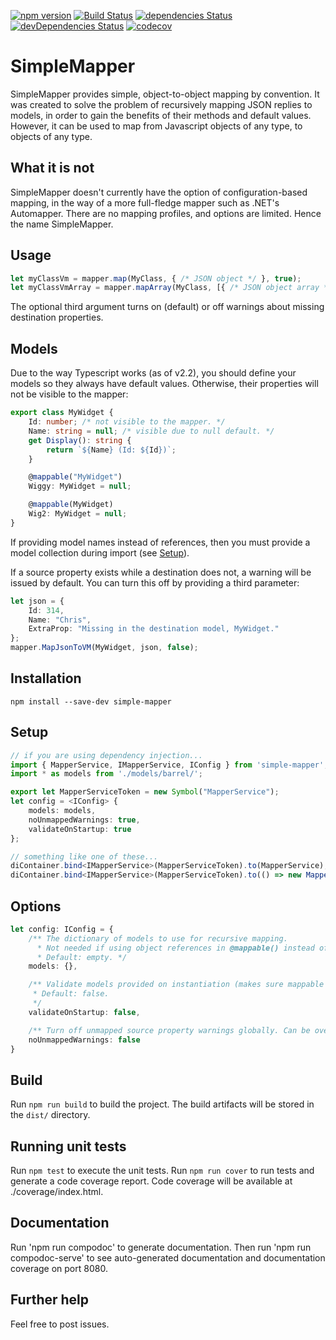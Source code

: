 [![npm version](https://badge.fury.io/js/simple-mapper.svg)](https://badge.fury.io/js/simple-mapper)
[![Build Status](https://travis-ci.org/cdibbs/simple-mapper.svg?branch=master)](https://travis-ci.org/cdibbs/simple-mapper)
[![dependencies Status](https://david-dm.org/cdibbs/simple-mapper/status.svg)](https://david-dm.org/cdibbs/simple-mapper)
[![devDependencies Status](https://david-dm.org/cdibbs/simple-mapper/dev-status.svg)](https://david-dm.org/cdibbs/simple-mapper?type=dev)
[![codecov](https://codecov.io/gh/cdibbs/simple-mapper/branch/master/graph/badge.svg)](https://codecov.io/gh/cdibbs/simple-mapper)


# SimpleMapper
SimpleMapper provides simple, object-to-object mapping by convention. It was created to solve
the problem of recursively mapping JSON replies to models, in order to gain the benefits of
their methods and default values. However, it can be used to map from Javascript objects of
any type, to objects of any type.

## What it is not
SimpleMapper doesn't currently have the option of configuration-based mapping, in the way of
a more full-fledge mapper such as .NET's Automapper. There are no mapping profiles, and options
are limited. Hence the name SimpleMapper.

## Usage

```typescript
let myClassVm = mapper.map(MyClass, { /* JSON object */ }, true);
let myClassVmArray = mapper.mapArray(MyClass, [{ /* JSON object array */ }], false);
```

The optional third argument turns on (default) or off warnings about missing destination properties.

## Models
Due to the way Typescript works (as of v2.2), you should define your models so they always have
default values. Otherwise, their properties will not be visible to the mapper:

```typescript 
export class MyWidget {
    Id: number; /* not visible to the mapper. */
    Name: string = null; /* visible due to null default. */
    get Display(): string { 
        return `${Name} (Id: ${Id})`;
    }

    @mappable("MyWidget")
    Wiggy: MyWidget = null;

    @mappable(MyWidget)
    Wig2: MyWidget = null;
}
```

If providing model names instead of references, then you must provide a model collection during import
(see [Setup](#Setup)).

If a source property exists while a destination does not, a warning will be issued by default.
You can turn this off by providing a third parameter:

```typescript
let json = {
    Id: 314,
    Name: "Chris",
    ExtraProp: "Missing in the destination model, MyWidget."
};
mapper.MapJsonToVM(MyWidget, json, false);
```

## Installation

`npm install --save-dev simple-mapper`


## Setup
```typescript
// if you are using dependency injection...
import { MapperService, IMapperService, IConfig } from 'simple-mapper';
import * as models from './models/barrel/';

export let MapperServiceToken = new Symbol("MapperService");
let config = <IConfig> {
    models: models,
    noUnmappedWarnings: true,
    validateOnStartup: true
};

// something like one of these...
diContainer.bind<IMapperService>(MapperServiceToken).to(MapperService);
diContainer.bind<IMapperService>(MapperServiceToken).to(() => new MapperService());
```

## Options
```typescript
let config: IConfig = {
    /** The dictionary of models to use for recursive mapping. 
      * Not needed if using object references in @mappable() instead of names.
      * Default: empty. */
    models: {},

    /** Validate models provided on instantiation (makes sure mappable names exist in your models collection).
     * Default: false.
     */
    validateOnStartup: false,

    /** Turn off unmapped source property warnings globally. Can be overridden at the method level. */
    noUnmappedWarnings: false
}
```

## Build

Run `npm run build` to build the project. The build artifacts will be stored in the `dist/` directory.

## Running unit tests

Run `npm test` to execute the unit tests.
Run `npm run cover` to run tests and generate a code coverage report.
Code coverage will be available at ./coverage/index.html.

## Documentation

Run 'npm run compodoc' to generate documentation.
Then run 'npm run compodoc-serve' to see auto-generated documentation and documentation coverage on port 8080.

## Further help

Feel free to post issues.
